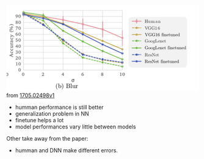 ![0928.png](0928.png) from [1705.02498v1](https://arxiv.org/abs/1705.02498)

- humman performance is still better
- generalization problem in NN
- finetune helps a lot
- model performances vary little between models

Other take away from the paper:

-  humman and DNN make different errors.